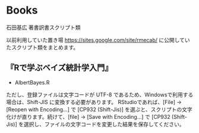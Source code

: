 # Books
石田基広 著書訳書スクリプト類

以前利用していた置き場 https://sites.google.com/site/rmecab/ に公開していたスクリプト類をまとめます。

## 『Rで学ぶベイズ統計学入門』

- AlbertBayes.R 

ただし、登録ファイルは文字コードが UTF-8 であるため、Windowsで利用する場合は、Shift-JIS に変換する必要があります。
RStudioであれば、[File] -> [Reopen with Encoding...] で [CP932 (Shift-Jis)] を選ぶと、スクリプトの文字化けが直ります。続けて、[file] -> [Save with Encoding...] で  [CP932 (Shift-Jis)] を選択し、ファイルの文字コードを変更した結果を保存してください。





